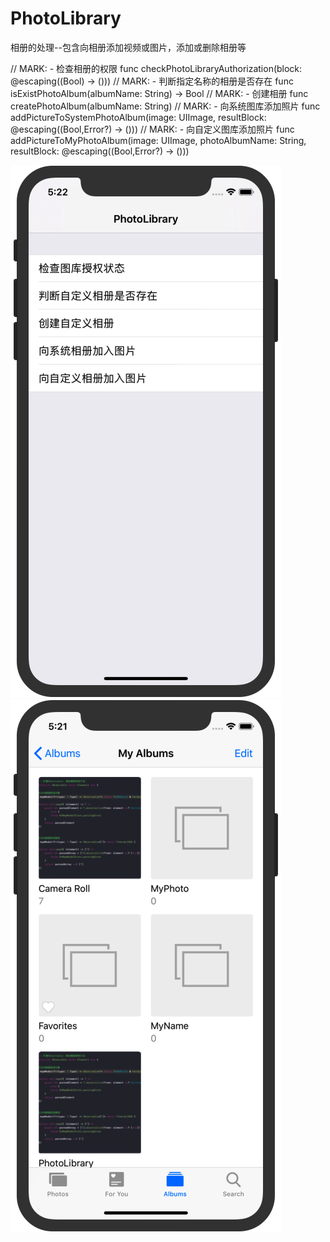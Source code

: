 # PhotoLibrary
相册的处理--包含向相册添加视频或图片，添加或删除相册等

// MARK: - 检查相册的权限
func checkPhotoLibraryAuthorization(block: @escaping((Bool) -> ()))
// MARK: - 判断指定名称的相册是否存在
func isExistPhotoAlbum(albumName: String) -> Bool
// MARK: - 创建相册
func createPhotoAlbum(albumName: String)
// MARK: - 向系统图库添加照片
func addPictureToSystemPhotoAlbum(image: UIImage, resultBlock: @escaping((Bool,Error?) -> ()))
// MARK: - 向自定义图库添加照片
func addPictureToMyPhotoAlbum(image: UIImage, photoAlbumName: String, resultBlock: @escaping((Bool,Error?) -> ()))
    
![image](https://github.com/yangguang521/PhotoLibrary/blob/master/photo.png)
![image](https://github.com/yangguang521/PhotoLibrary/blob/master/photoalbum.png)
